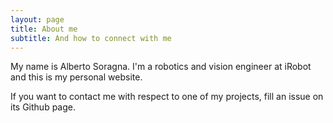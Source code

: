```yaml
---
layout: page
title: About me
subtitle: And how to connect with me
---
```


My name is Alberto Soragna.
I'm a robotics and vision engineer at iRobot and this is my personal website.

If you want to contact me with respect to one of my projects, fill an issue on its Github page.
